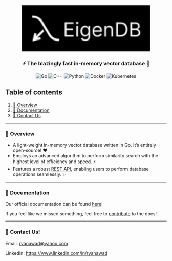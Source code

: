 <div align="center">
<img src="../assets/logo.svg" width="400px">

### ⚡ The blazingly fast in-memory vector database 🚀 

![Go](https://img.shields.io/badge/go-%2300ADD8.svg?style=for-the-badge&logo=go&logoColor=white)
![C++](https://img.shields.io/badge/c++-%2300599C.svg?style=for-the-badge&logo=c%2B%2B&logoColor=white)
![Python](https://img.shields.io/badge/python-3670A0?style=for-the-badge&logo=python&logoColor=ffdd54)
![Docker](https://img.shields.io/badge/docker-%230db7ed.svg?style=for-the-badge&logo=docker&logoColor=white)
![Kubernetes](https://img.shields.io/badge/kubernetes-%23326ce5.svg?style=for-the-badge&logo=kubernetes&logoColor=white)

</div>

## Table of contents

1. [🔎 Overview](#overview)
2. [📖 Documentation](#documentation)
3. [💬 Contact Us](#contact-us)
---

### 🔎 Overview
* A light-weight in-memory vector database written in Go. It’s entirely open-source! ❤️
* Employs an advanced algorithm to perform similarity search with the highest level of efficiency and speed. ⚡
* Features a robust [REST API](https://eigendb.mintlify.app/api-reference/api), enabling users to perform database operations seamlessly. ✨

---

### 📖 Documentation

Our official documentation can be found [here](https://eigendb.mintlify.app/)!

If you feel like we missed something, feel free to [contribute](https://github.com/Eigen-DB/docs) to the docs! 

---

### 💬 Contact Us!

Email: ryanawad@yahoo.com

LinkedIn: https://www.linkedin.com/in/ryanawad

